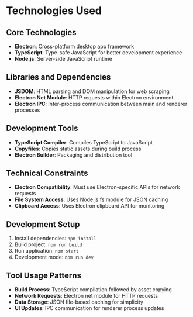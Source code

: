 # Technologies Used

## Core Technologies

- **Electron**: Cross-platform desktop app framework
- **TypeScript**: Type-safe JavaScript for better development experience
- **Node.js**: Server-side JavaScript runtime

## Libraries and Dependencies

- **JSDOM**: HTML parsing and DOM manipulation for web scraping
- **Electron Net Module**: HTTP requests within Electron environment
- **Electron IPC**: Inter-process communication between main and renderer processes

## Development Tools

- **TypeScript Compiler**: Compiles TypeScript to JavaScript
- **Copyfiles**: Copies static assets during build process
- **Electron Builder**: Packaging and distribution tool

## Technical Constraints

- **Electron Compatibility**: Must use Electron-specific APIs for network requests
- **File System Access**: Uses Node.js fs module for JSON caching
- **Clipboard Access**: Uses Electron clipboard API for monitoring

## Development Setup

1. Install dependencies: `npm install`
2. Build project: `npm run build`
3. Run application: `npm start`
4. Development mode: `npm run dev`

## Tool Usage Patterns

- **Build Process**: TypeScript compilation followed by asset copying
- **Network Requests**: Electron net module for HTTP requests
- **Data Storage**: JSON file-based caching for simplicity
- **UI Updates**: IPC communication for renderer process updates